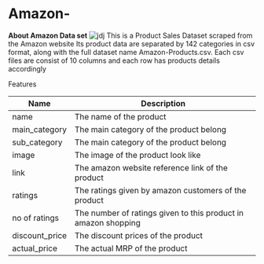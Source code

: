 # Amazon-
**About Amazon Data set**
![jdj](https://github.com/Payal03Gawande/Amazon-/assets/132563037/5c72f920-984a-4dce-8322-399c3cb77072)
This is a Product Sales Dataset scraped from the Amazon website
Its product data are separated by 142 categories in csv format, along with the full dataset name Amazon-Products.csv.
Each csv files are consist of 10 columns and each row has products details accordingly

Features



|Name	| Description |
|-------|-------------|
|name	|The name of the product|
|main_category	|The main category of the product belong|
|sub_category|	The main category of the product belong|
|image|	The image of the product look like|
|link	|The amazon website reference link of the product|
|ratings|	The ratings given by amazon customers of the product|
|no of ratings	|The number of ratings given to this product in amazon shopping|
|discount_price |	The discount prices of the product|
|actual_price	| The actual MRP of the product|


